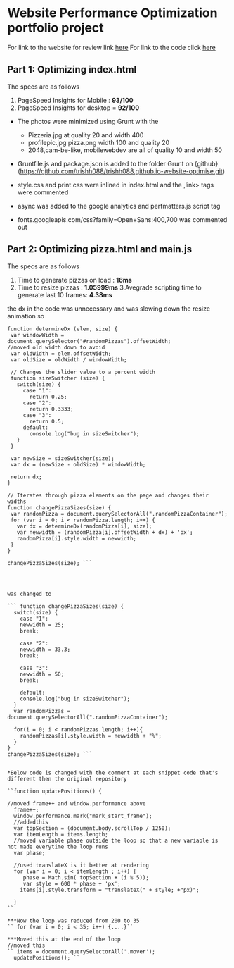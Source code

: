 # Website Performance Optimization portfolio project 
For link to the website for review link [here](https://trishh088.github.io/trishh088.github.io-website-optimise/)
For link to the code click [here](https://github.com/trishh088/trishh088.github.io-website-optimise.git)

## Part 1: Optimizing index.html
The specs are as follows
1. PageSpeed Insights for Mobile : **93/100**
2. PageSpeed Insights for desktop = **92/100**

* The photos were minimized using Grunt with the
  * Pizzeria.jpg at quality 20 and width 400
  * profilepic.jpg pizza.png width 100 and quality 20
  * 2048,cam-be-like, mobilewebdev are all of quality 10 and width 50

* Gruntfile.js and package.json is added to the folder Grunt on {github}(https://github.com/trishh088/trishh088.github.io-website-optimise.git)

* style.css and print.css were inlined in index.html and the ,link> tags were commented
* async was added to the google analytics and perfmatters.js script tag
* fonts.googleapis.com/css?family=Open+Sans:400,700 was commented out

## Part 2: Optimizing  pizza.html and main.js
The specs are as follows
1. Time to generate pizzas on load : **16ms**
2. Time to resize pizzas : **1.05999ms**
3.Avegrade scripting time to generate last 10 frames: **4.38ms**

the dx in the code was unnecessary and was slowing down the resize animation so

```// Returns the size difference to change a pizza element from one size to another. Called by changePizzaSlices(size).
function determineDx (elem, size) {
 var windowWidth = document.querySelector("#randomPizzas").offsetWidth;
//moved old width down to avoid
 var oldWidth = elem.offsetWidth;
 var oldSize = oldWidth / windowWidth;

 // Changes the slider value to a percent width
 function sizeSwitcher (size) {
   switch(size) {
     case "1":
       return 0.25;
     case "2":
       return 0.3333;
     case "3":
       return 0.5;
     default:
       console.log("bug in sizeSwitcher");
   }
 }

 var newSize = sizeSwitcher(size);
 var dx = (newSize - oldSize) * windowWidth;

 return dx;
}

// Iterates through pizza elements on the page and changes their widths
function changePizzaSizes(size) {
 var randomPizza = document.querySelectorAll(".randomPizzaContainer");
 for (var i = 0; i < randomPizza.length; i++) {
   var dx = determineDx(randomPizza[i], size);
   var newwidth = (randomPizza[i].offsetWidth + dx) + 'px';
   randomPizza[i].style.width = newwidth;
 }
}

changePizzaSizes(size); ```




was changed to

``` function changePizzaSizes(size) {
  switch(size) {
    case "1":
    newwidth = 25;
    break;

    case "2":
    newwidth = 33.3;
    break;

    case "3":
    newwidth = 50;
    break;

    default:
    console.log("bug in sizeSwitcher");
  }
  var randomPizzas = document.querySelectorAll(".randomPizzaContainer");

  for(i = 0; i < randomPizzas.length; i++){
    randomPizzas[i].style.width = newwidth + "%";
  }
}
changePizzaSizes(size); ```


*Below code is changed with the comment at each snippet code that's different then the original repository

``function updatePositions() {

//moved frame++ and window.performance above
  frame++;
  window.performance.mark("mark_start_frame");
  //addedthis
  var topSection = (document.body.scrollTop / 1250);
  var itemLength = items.length;
  //moved variable phase outside the loop so that a new variable is not made everytime the loop runs
  var phase;

  //used translateX is it better at rendering
  for (var i = 0; i < itemLength ; i++) {
     phase = Math.sin( topSection + (i % 5));
     var style = 600 * phase + 'px';
    items[i].style.transform = "translateX(" + style; +"px)";

  }
``

***Now the loop was reduced from 200 to 35
`` for (var i = 0; i < 35; i++) {....}``

***Moved this at the end of the loop
//moved this
`` items = document.querySelectorAll('.mover');
  updatePositions(); ``
